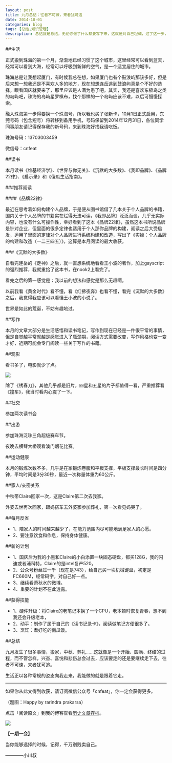 ```yaml
---
layout: post
title: 九月总结：往者不可谏，来者犹可追
date: 2014-10-01
categories: blog
tags: [总结,知识管理]
description: 总结就是总结，无论你做了什么都要写下来，这就是对自己坦诚，过了这一步，你再面对别人也就很轻松了。
---
```


##生活

正式搬到珠海的第一个月，渐渐地已经习惯了这个城市，这里经常可以看到蓝天，经常可以看到大海，经常可以呼吸到新鲜的空气，是一个适宜居住的城市。

珠海总是让我想起厦门，有时候我总在想，如果厦门也有个鼓浪屿那该多好，但是后来想一想我还是不喜欢人多的地方，现在想想连岳逃到鼓浪屿真是个不好的选择，眼看国庆就要来了，那里应该是人满为患了吧。其实，我还是喜欢东极岛之类的岛屿吧，珠海的岛屿星罗棋布，找个那样的一个岛屿应该不难，以后可慢慢探索。

融入珠海第一步得要换一个珠海号，所以我也买了张新卡，10月1日正式启用，东莞号码（包含短号）将转移到备用手机，号码保留到2014年12月31日，各位同学同事朋友请记得保存我的新号码，来到珠海好找我请吃饭。

珠海号码：13703003459

微信号：cnfeat

##读书

本月读书《维基经济学》、《世界与你无关》、《沉默的大多数》、《我即品牌》、《品牌22律》、《启示录》和《傻瓜生活指南》。

###推荐阅读

####《品牌22律》

最近在思考着如何构建个人品牌，于是便从图书馆借了几本关于个人品牌的书籍，国内关于个人品牌的书籍实在烂得无法可读，《我即品牌》泛泛而谈，几乎无实际内容，也没有什么可操作性，幸好看到了这本《品牌22律》，虽然这本书所说品牌是针对企业，但里面的很多定律也适用于个人那你品牌的构建，阅读之后大受启发，运用了里面的定律对个人品牌进行系统构建和改造，写出了《实操：个人品牌的构建和改造（一二三四五）》，这算是本月阅读的最大收获。

###《沉默的大多数》

自看完连岳的《走神》之后，就一直想系统地看看王小波的著作，加上gayscript的强烈推荐，我就重拾了这本书，在nook2上看完了。

看完之后的第一感觉是：我以前的想法和感觉是那么无趣啊。

以前我看《黄金时代》看不懂，看《红拂夜奔》也看不懂，看完《沉默的大多数》之后，我觉得我应该可以看懂王小波的小说了。

世界是如此的荒诞，不妨有趣地过。

##写作

本月的文章大部分是生活感悟和读书笔记，写作到现在已经是一件很平常的事情，但是自觉越平常就越是感觉进入了瓶颈期，阅读方式需要改变，写作风格也变一变才好，近期可能会专门阅读一些关于写作的书籍。


##观影

看书多了，电影就少了点。

![](http://cnfeat.qiniudn.com/Image-2014-09-29-13-32-43.jpg)

除了《绣春刀》，其他几乎都是旧片，四星和五星的片子都值得一看，严重推荐看《撞车》，我当时看内心震了一下。

##社交

参加两次读书会

##出游

参加珠海泛珠三角超级赛车节。

夜晚去横琴大桥观看澳门烟花比赛。

##运动健康

本月的锻炼次数不多，几乎是在家锻炼卷腹和平板支撑，平板支撑最长时间是四分钟，平均时间是3分30秒，最近一次称量体重为60公斤。

##家人/亲密关系

中秋带Claire回家一次，这是Claire第二次去我家。

外婆去世再次回家，跟妈搭车去外婆家参加葬礼，第一次看见妈哭了。

##每月反省

- 1、陪家人的时间越来越少了，在能力范围内尽可能地满足家人的心愿。
- 2、要注意饮食和作息，保持身体健康。

##新的计划

- 1、国庆后为我的小黑和Claire的小白添置一块固态硬盘，都买128G，我的闪迪或者浦科特，Claire的是intel复产520。
- 2、公众号粉丝过一千（现在是743），给自己买一块机械键盘，初定是FC660M，经常码字，对自己好一点。
- 3、继续看萧秋水的微博。
- 4、重要的计划不在此透露。


##获得技能

- 1、硬件升级：将Claire的老笔记本换了一个CPU，老本顿时恢复青春，想不到我还会升级老本，
- 2、动手：制作了属于自己的《读书记录卡》，阅读做笔记方便很多了。
- 3、烹饪：煮好吃的南瓜饭。

##总结

九月发生了很多事情，搬家，中秋、葬礼……这就像是一个开始、圆满、终结的过程，而不管怎样，兴奋、喜悦和悲伤总会过去，应该要走的还是要继续走下去，往者不可谏，来者犹可追。

生活正以各种常规的姿态向我走来，我能做的就是跟着它走。

----

如果你从此文得到收获，请订阅微信公众号「cnfeat」，你一定会获得更多。

（题图：Happy by rarindra prakarsa）

点击「阅读原文」到我的博客查看[历史文章存档](http://xiaoyan.work)。

![](http://cnfeat.qiniudn.com/signitrue-2014-09-28.jpg)

**【一期一会】**

当你能够选择的时候，记得，千万别贱卖自己。

————小川叔


